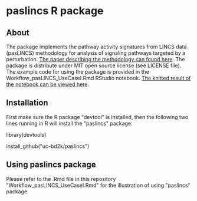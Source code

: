 # paslincs R package
## About
The package implements the pathway activity signatures from LINCS data (pasLINCS) methodology for analysis of signaling pathways targeted by a perturbation. [The paper describing the methodology can found here](https://www.biorxiv.org/content/10.1101/705228v2). The package is distribute under MIT open source license (see LICENSE file). The example code for using the package is provided in the Workflow_pasLINCS_UseCaseI.Rmd RStudio notebook. [The knitted result of the notebook can be viewed here](http://htmlpreview.github.io/?https://github.com/uc-bd2k/paslincs/blob/master/Workflow_pasLINCS_UseCase.html).  


## Installation
First make sure the R package "devtool" is installed, then the following two lines running in R will install the "paslincs" package: 

library(devtools)

install_github("uc-bd2k/paslincs")


## Using paslincs package
Please refer to the .Rmd file in this repository "Workflow_pasLINCS_UseCaseI.Rmd" for the illustration of using "paslincs" package.
